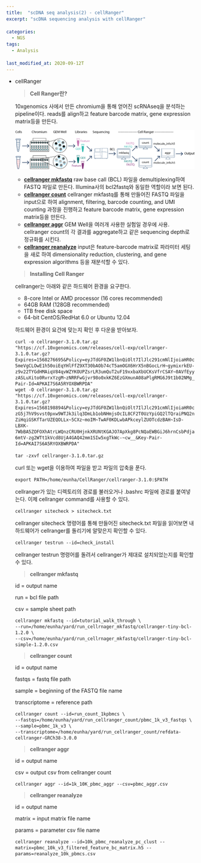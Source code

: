 ```yaml
---
title:  "scDNA seq analysis(2) - cellRanger"
excerpt: "scDNA sequencing analysis with cellRanger"

categories:
  - NGS
tags:
  - Analysis

last_modified_at: 2020-09-12T
---
```

- cellRanger
    
    > **Cell Ranger란?**
    > 
    
     10xgenomics 사에서 만든 chromium을 통해 얻어진 scRNAseq을 분석하는 pipeline이다. reads를 align하고 feature barcode matrix, gene expression matrix등을 만든다.
    
    ![figure1](./_posts/figures/2020-04-25-1.png)
    
    - **[cellranger mkfastq](https://support.10xgenomics.com/single-cell-gene-expression/software/pipelines/latest/using/mkfastq)** raw base call (BCL) 파일을 demultiplexing하여 FASTQ 파일로 만든다. Illumina사의 bcl2fastq와 동일한 역할이라 보면 된다.
    - **[cellranger count](https://support.10xgenomics.com/single-cell-gene-expression/software/pipelines/latest/using/count)** cellranger mkfastq를 통해 만들어진 FASTQ 파일을 input으로 하여 alignment, filtering, barcode counting, and UMI counting 과정을 진행하고 feature barcode matrix, gene expression matrix등을 만든다.
    - **[cellranger aggr](https://support.10xgenomics.com/single-cell-gene-expression/software/pipelines/latest/using/aggregate)** GEM Well을 여러개 사용한 실험일 경우에 사용. cellranger count의 각 결과를 aggregate하고 같은 sequencing depth로 정규화를 시킨다.
    - **[cellranger reanalyze](https://support.10xgenomics.com/single-cell-gene-expression/software/pipelines/latest/using/reanalyze)** input은 feature-barcode matrix로 파라미터 세팅을 새로 하여 dimensionality reduction, clustering, and gene expression algorithms 등을 재분석할 수 있다.
    
    > **Installing Cell Ranger**
    > 
    
     cellranger는 아래와 같은 하드웨어 환경을 요구한다.
    
    - 8-core Intel or AMD processor (16 cores recommended)
    - 64GB RAM (128GB recommended)
    - 1TB free disk space
    - 64-bit CentOS/RedHat 6.0 or Ubuntu 12.04
    
     하드웨어 환경이 요건에 맞는지 확인 후 다운을 받아보자.
    
    ```
    curl -o cellranger-3.1.0.tar.gz "https://cf.10xgenomics.com/releases/cell-exp/cellranger-3.1.0.tar.gz?Expires=1568276695&Policy=eyJTdGF0ZW1lbnQiOlt7IlJlc291cmNlIjoiaHR0cDovL2NmLjEweGdlbm9taWNzLmNvbS9yZWxlYXNlcy9jZWxsLWV4cC9jZWxscmFuZ2VyLTMuMS4wLnRhci5neiIsIkNvbmRpdGlvbiI6eyJEYXRlTGVzc1RoYW4iOnsiQVdTOkVwb2NoVGltZSI6MTU2ODI3NjY5NX19fV19&Signature=FLKeP1u95hziLa8ViQywYlipCeuTvdecksuVu~JIVsUcy7pev8VfwSwQ5kdst4hWB641KuD2qSM-5meVgCLOwE1h50oiEqYHlFfZ9XT30bAOb74cT5amOGX6HrX5nBGocLrH~gymixrkEU-z9v22TYGdHMAiqV84qvWZYKOUPZsrLR3umQuT2uF19xxbaXbUCKsVfrCSAY~0AVfEyyFYYiKnmANtEOZ1FNM0Lr6LoSq4a8o9wU9YyMYJCOfYm6JqP5QYnXUHxUMzMM4j3vJ-zASLuXito0RvrxYzgM~zNRRFwGjvr98o0xkKZ6EzGXmunA08aPlgRMG6J9t1b02NMg__&Key-Pair-Id=APKAI7S6A5RYOXBWRPDA"
    wget -O cellranger-3.1.0.tar.gz "https://cf.10xgenomics.com/releases/cell-exp/cellranger-3.1.0.tar.gz?Expires=1568198894&Policy=eyJTdGF0ZW1lbnQiOlt7IlJlc291cmNlIjoiaHR0cDovL2NmLjEweGdlbm9taWNzLmNvbS9yZWxlYXNlcy9jZWxsLWV4cC9jZWxscmFuZ2VyLTMuMS4wLnRhci5neiIsIkNvbmRpdGlvbiI6eyJEYXRlTGVzc1RoYW4iOnsiQVdTOkVwb2NoVGltZSI6MTU2ODE5ODg5NH19fV19&Signature=MAsku-zG5j7hV9svst0pxw9WTJk3ilq3DmLb1obNHmjsOcIL8CF2T0UzYpiGQ2lTQraiPNQ2nzhLgH1liGP~7JjoZ~HousFx1w7POggIWYkhDu7ktlGQCVvjxBqZvfoWpgVvi1U4lpy7Ud2c0Hq1r3HphUH-ZiHqiGSKfTarUZEQOLLx~5CXz~moIM~TwAF0KDLwbAPkceylZUOTcdzBAH~IsD-LBXK-7WbBA5ZOFOXhAtrLWQnzCRU0HjnkXRUNtKGAJO7ApXkg8PcNQaEWBGiJ6hrnCsbPdjaVFhOcRd-6mtV-zg2WTt1kVcd8UjA4GAQ42mm1SIw5xgTkWc-~cw__&Key-Pair-Id=APKAI7S6A5RYOXBWRPDA"
    
    tar -zxvf cellranger-3.1.0.tar.gz
    ```
    
     curl 또는 wget을 이용하여 파일을 받고 파일의 압축을 푼다.
    
    ```
    export PATH=/home/eunha/CellRanger/cellranger-3.1.0:$PATH
    ```
    
    cellranger가 있는 디렉토리의 경로를 불러오거나 .bashrc 파일에 경로를 붙여넣는다. 이제 cellranger command를 사용할 수 있다.
    
    ```
    cellranger sitecheck > sitecheck.txt
    ```
    
    cellranger sitecheck 명령어를 통해 만들어진 sitecheck.txt 파일을 읽어보면 내 하드웨어가 cellranger를 돌리기에 알맞은지 확인할 수 있다. 
    
    ```
    cellranger testrun --id=check_install
    ```
    
    cellranger testrun 명령어를 돌려서 cellranger가 제대로 설치되었는지를 확인할 수 있다.
    
    > **cellranger mkfastq**
    > 
    
    id = output name
    
    run = bcl file path
    
    csv = sample sheet path
    
    ```
    cellranger mkfastq --id=tutorial_walk_through \
    --run=/home/eunha/yard/run_cellrnager_mkfastq/cellranger-tiny-bcl-1.2.0 \
    --csv=/home/eunha/yard/run_cellrnager_mkfastq/cellranger-tiny-bcl-simple-1.2.0.csv
    ```
    
    > **cellranger count**
    > 
    
    id = output name
    
    fastqs = fastq file path
    
    sample = beginning of the FASTQ file name
    
    transcriptome = reference path
    
    ```
    cellranger count --id=run_count_1kpbmcs \
    --fastqs=/home/eunha/yard/run_cellranger_count/pbmc_1k_v3_fastqs \
    --sample=pbmc_1k_v3 \
    --transcriptome=/home/eunha/yard/run_cellranger_count/refdata-cellranger-GRCh38-3.0.0
    ```
    
    > **cellranger aggr**
    > 
    
    id = output name
    
    csv = output csv from cellranger count
    
    ```
    cellranger aggr --id=1k_10K_pbmc_aggr --csv=pbmc_aggr.csv
    ```
    
    > **cellranger reanalyze**
    > 
    
    id = output name
    
    matrix = input matrix file name
    
    params = parameter csv file name
    
    ```
    cellranger reanalyze --id=10k_pbmc_reanalyze_pc_clust --matrix=pbmc_10k_v3_filtered_feature_bc_matrix.h5 --params=reanalyze_10k_pbmcs.csv
    ```